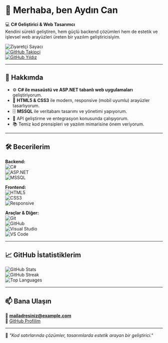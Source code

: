 # 👋 Merhaba, ben **Aydın Can**  

💻 **C# Geliştirici & Web Tasarımcı**  
Kendini sürekli geliştiren, hem güçlü backend çözümleri hem de estetik ve işlevsel web arayüzleri üreten bir yazılım geliştiricisiyim.  

![Ziyaretçi Sayacı](https://komarev.com/ghpvc/?username=kullaniciadiniz&label=Ziyaretçi%20Sayısı&color=blue&style=flat)  
[![GitHub Takipçi](https://img.shields.io/github/followers/kullaniciadiniz?label=Takipçi&style=social)](https://github.com/kullaniciadiniz)  
[![GitHub Yıldız](https://img.shields.io/github/stars/kullaniciadiniz?style=social)](https://github.com/kullaniciadiniz)  

---

## 🚀 Hakkımda  
- ⚙️ **C# ile masaüstü ve ASP.NET tabanlı web uygulamaları** geliştiriyorum.  
- 🎨 **HTML5 & CSS3** ile modern, responsive (mobil uyumlu) arayüzler tasarlıyorum.  
- 🗄 **MSSQL** ile veritabanı tasarımı ve yönetimi yapıyorum.  
- 🔌 API geliştirme ve entegrasyon konusunda çalışıyorum.  
- 📚 Temiz kod prensipleri ve yazılım mimarisine önem veriyorum.  

---

## 🛠 Becerilerim  
**Backend:**  
![C#](https://img.shields.io/badge/C%23-239120?style=for-the-badge&logo=c-sharp&logoColor=white)  
![ASP.NET](https://img.shields.io/badge/ASP.NET-512BD4?style=for-the-badge&logo=dotnet&logoColor=white)  
![MSSQL](https://img.shields.io/badge/SQL%20Server-CC2927?style=for-the-badge&logo=microsoft-sql-server&logoColor=white)  

**Frontend:**  
![HTML5](https://img.shields.io/badge/HTML5-E34F26?style=for-the-badge&logo=html5&logoColor=white)  
![CSS3](https://img.shields.io/badge/CSS3-1572B6?style=for-the-badge&logo=css3&logoColor=white)  
![Responsive](https://img.shields.io/badge/Responsive%20Design-000000?style=for-the-badge&logo=responsive&logoColor=white)  

**Araçlar & Diğer:**  
![Git](https://img.shields.io/badge/Git-F05032?style=for-the-badge&logo=git&logoColor=white)  
![GitHub](https://img.shields.io/badge/GitHub-181717?style=for-the-badge&logo=github&logoColor=white)  
![Visual Studio](https://img.shields.io/badge/Visual%20Studio-5C2D91?style=for-the-badge&logo=visualstudio&logoColor=white)  
![VS Code](https://img.shields.io/badge/VS%20Code-007ACC?style=for-the-badge&logo=visualstudiocode&logoColor=white)  

---

## 📈 GitHub İstatistiklerim  
![GitHub Stats](https://github-readme-stats.vercel.app/api?username=kullaniciadiniz&show_icons=true&theme=radical)  
![GitHub Streak](https://github-readme-streak-stats.herokuapp.com/?user=kullaniciadiniz&theme=radical)  
![Top Languages](https://github-readme-stats.vercel.app/api/top-langs/?username=kullaniciadiniz&layout=compact&theme=radical)  

---

## 📫 Bana Ulaşın  
📧 **mailadresiniz@example.com**  
🔗 [GitHub Profilim](https://github.com/kullaniciadiniz)  

---

💬 *"Kod satırlarında çözümler, tasarımlarda estetik arayan bir geliştirici."*
